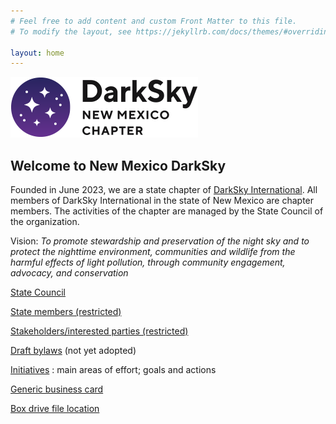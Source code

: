 ```yaml
---
# Feel free to add content and custom Front Matter to this file.
# To modify the layout, see https://jekyllrb.com/docs/themes/#overriding-theme-defaults

layout: home
---
```


![logo](logo.png)


## Welcome to New Mexico DarkSky

Founded in June 2023, we are a state chapter of [DarkSky International](https://darksky.org).
All members of DarkSky International in the state of New Mexico are chapter members. The
activities of the chapter are managed by the State Council of the organization.

Vision: *To promote stewardship and preservation of the night sky and to protect the 
nighttime environment, communities and wildlife from the harmful effects of light pollution, 
through community engagement, advocacy, and conservation*

[State Council](state_council) 

[State members (restricted)](https://app.box.com/folder/211347332732)

[Stakeholders/interested parties (restricted)](https://app.box.com/file/1176385402360)

[Draft bylaws](bylaws.pdf)  (not yet adopted)

[Initiatives](initiatives) : main areas of effort; goals and actions

[Generic business card](card.pdf)

[Box drive file location](https://app.box.com/folder/197128831422)

